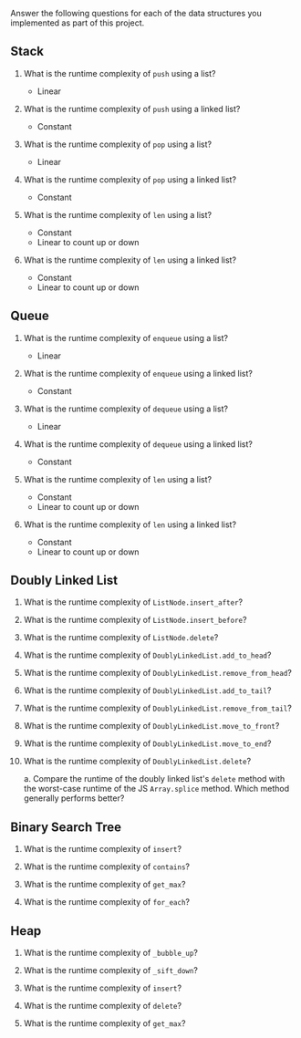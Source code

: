Answer the following questions for each of the data structures you implemented as part of this project.

## Stack

1. What is the runtime complexity of `push` using a list?
    - Linear

2. What is the runtime complexity of `push` using a linked list?
    - Constant

3. What is the runtime complexity of `pop` using a list?
    - Linear

4. What is the runtime complexity of `pop` using a linked list?
    - Constant
    
5. What is the runtime complexity of `len` using a list?
    - Constant
    - Linear to count up or down

6. What is the runtime complexity of `len` using a linked list?
    - Constant
    - Linear to count up or down

## Queue

1. What is the runtime complexity of `enqueue` using a list?
    - Linear

2. What is the runtime complexity of `enqueue` using a linked list?
    - Constant

3. What is the runtime complexity of `dequeue` using a list?
    - Linear

4. What is the runtime complexity of `dequeue` using a linked list?
    - Constant

5. What is the runtime complexity of `len` using a list?
    - Constant
    - Linear to count up or down

6. What is the runtime complexity of `len` using a linked list?
    - Constant
    - Linear to count up or down

## Doubly Linked List

1. What is the runtime complexity of `ListNode.insert_after`?

2. What is the runtime complexity of `ListNode.insert_before`?

3. What is the runtime complexity of `ListNode.delete`?

4. What is the runtime complexity of `DoublyLinkedList.add_to_head`?

5. What is the runtime complexity of `DoublyLinkedList.remove_from_head`?

6. What is the runtime complexity of `DoublyLinkedList.add_to_tail`?

7. What is the runtime complexity of `DoublyLinkedList.remove_from_tail`?

8. What is the runtime complexity of `DoublyLinkedList.move_to_front`?

9. What is the runtime complexity of `DoublyLinkedList.move_to_end`?

10. What is the runtime complexity of `DoublyLinkedList.delete`?

    a. Compare the runtime of the doubly linked list's `delete` method with the worst-case runtime of the JS `Array.splice` method. Which method generally performs better?

## Binary Search Tree

1. What is the runtime complexity of `insert`? 

2. What is the runtime complexity of `contains`?

3. What is the runtime complexity of `get_max`? 

4. What is the runtime complexity of `for_each`?
    
## Heap

1. What is the runtime complexity of `_bubble_up`?

2. What is the runtime complexity of `_sift_down`?

3. What is the runtime complexity of `insert`?

4. What is the runtime complexity of `delete`?

5. What is the runtime complexity of `get_max`?
